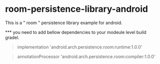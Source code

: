 # room-persistence-library-android
This is a " room " persistence library example for android.


*** you need to add bellow dependencies to your modeule level build gradel. 


>implementation 'android.arch.persistence.room:runtime:1.0.0'

>annotationProcessor 'android.arch.persistence.room:compiler:1.0.0'

